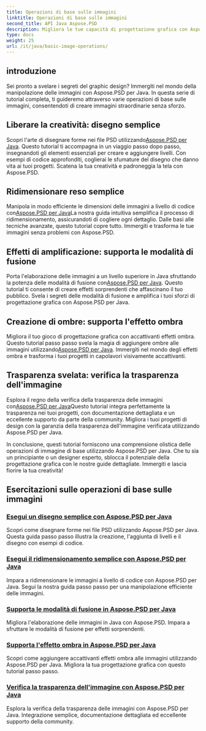 ```yaml
---
title: Operazioni di base sulle immagini
linktitle: Operazioni di base sulle immagini
second_title: API Java Aspose.PSD
description: Migliora le tue capacità di progettazione grafica con Aspose.PSD per tutorial Java. Scopri il disegno, il ridimensionamento, le modalità di fusione e la verifica della trasparenza in una guida passo passo.
type: docs
weight: 25
url: /it/java/basic-image-operations/
---
```


## introduzione

Sei pronto a svelare i segreti del graphic design? Immergiti nel mondo della manipolazione delle immagini con Aspose.PSD per Java. In questa serie di tutorial completa, ti guideremo attraverso varie operazioni di base sulle immagini, consentendoti di creare immagini straordinarie senza sforzo.

## Liberare la creatività: disegno semplice

 Scopri l'arte di disegnare forme nei file PSD utilizzando[Aspose.PSD per Java](./simple-drawing/). Questo tutorial ti accompagna in un viaggio passo dopo passo, insegnandoti gli elementi essenziali per creare e aggiungere livelli. Con esempi di codice approfonditi, coglierai le sfumature del disegno che danno vita ai tuoi progetti. Scatena la tua creatività e padroneggia la tela con Aspose.PSD.

## Ridimensionare reso semplice

 Manipola in modo efficiente le dimensioni delle immagini a livello di codice con[Aspose.PSD per Java](./simple-resizing/)La nostra guida intuitiva semplifica il processo di ridimensionamento, assicurandoti di cogliere ogni dettaglio. Dalle basi alle tecniche avanzate, questo tutorial copre tutto. Immergiti e trasforma le tue immagini senza problemi con Aspose.PSD.

## Effetti di amplificazione: supporta le modalità di fusione

 Porta l'elaborazione delle immagini a un livello superiore in Java sfruttando la potenza delle modalità di fusione con[Aspose.PSD per Java](./support-blend-modes/). Questo tutorial ti consente di creare effetti sorprendenti che affascinano il tuo pubblico. Svela i segreti delle modalità di fusione e amplifica i tuoi sforzi di progettazione grafica con Aspose.PSD per Java.

## Creazione di ombre: supporta l'effetto ombra

 Migliora il tuo gioco di progettazione grafica con accattivanti effetti ombra. Questo tutorial passo passo svela la magia di aggiungere ombre alle immagini utilizzando[Aspose.PSD per Java](./support-shadow-effect/). Immergiti nel mondo degli effetti ombra e trasforma i tuoi progetti in capolavori visivamente accattivanti.

## Trasparenza svelata: verifica la trasparenza dell'immagine

 Esplora il regno della verifica della trasparenza delle immagini con[Aspose.PSD per Java](./verify-image-transparency/)Questo tutorial integra perfettamente la trasparenza nei tuoi progetti, con documentazione dettagliata e un eccellente supporto da parte della community. Migliora i tuoi progetti di design con la garanzia della trasparenza dell'immagine verificata utilizzando Aspose.PSD per Java.

In conclusione, questi tutorial forniscono una comprensione olistica delle operazioni di immagine di base utilizzando Aspose.PSD per Java. Che tu sia un principiante o un designer esperto, sblocca il potenziale della progettazione grafica con le nostre guide dettagliate. Immergiti e lascia fiorire la tua creatività!
## Esercitazioni sulle operazioni di base sulle immagini
### [Esegui un disegno semplice con Aspose.PSD per Java](./simple-drawing/)
Scopri come disegnare forme nei file PSD utilizzando Aspose.PSD per Java. Questa guida passo passo illustra la creazione, l'aggiunta di livelli e il disegno con esempi di codice.
### [Esegui il ridimensionamento semplice con Aspose.PSD per Java](./simple-resizing/)
Impara a ridimensionare le immagini a livello di codice con Aspose.PSD per Java. Segui la nostra guida passo passo per una manipolazione efficiente delle immagini.
### [Supporta le modalità di fusione in Aspose.PSD per Java](./support-blend-modes/)
Migliora l'elaborazione delle immagini in Java con Aspose.PSD. Impara a sfruttare le modalità di fusione per effetti sorprendenti.
### [Supporta l'effetto ombra in Aspose.PSD per Java](./support-shadow-effect/)
Scopri come aggiungere accattivanti effetti ombra alle immagini utilizzando Aspose.PSD per Java. Migliora la tua progettazione grafica con questo tutorial passo passo.
### [Verifica la trasparenza dell'immagine con Aspose.PSD per Java](./verify-image-transparency/)
Esplora la verifica della trasparenza delle immagini con Aspose.PSD per Java. Integrazione semplice, documentazione dettagliata ed eccellente supporto della community.